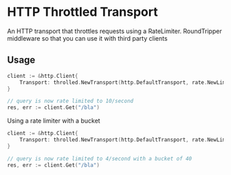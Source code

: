 # HTTP Throttled Transport

An HTTP transport that throttles requests using a RateLimiter. RoundTripper middleware so that you can use it with
third party clients

## Usage

```go
client := &http.Client{
    Transport: throlled.NewTransport(http.DefaultTransport, rate.NewLimiter(rate.Limit(10), 1)),
}

// query is now rate limited to 10/second
res, err := client.Get("/bla")
```

Using a rate limiter with a bucket

```go
client := &http.Client{
    Transport: throlled.NewTransport(http.DefaultTransport, rate.NewLimiter(rate.Limit(4), 40)),
}

// query is now rate limited to 4/second with a bucket of 40
res, err := client.Get("/bla")
```

